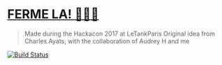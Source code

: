 # [FERME LA! :door::rabbit::door:](https://douglasduteil.github.io/ferme-la)

> Made during the Hackacon 2017 at LeTankParis 
> Original idea from Charles Ayats, with the collaboration of Audrey H and me

[![Build Status](https://travis-ci.org/douglasduteil/ferme-la.svg?branch=master)](https://travis-ci.org/douglasduteil/ferme-la)

